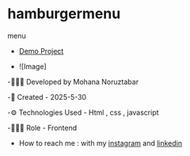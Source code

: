 # hamburgermenu
menu
- [Demo Project](https://mohananoruztabar.github.io/hamburgermenu/)

- ![Image]

-🙋🏽‍♀️ Developed by Mohana Noruztabar

-📅 Created - 2025-5-30

-⚙ Technologies Used - Html , css , javascript

-👩🏽‍💻 Role - Frontend

- How to reach me : with my [instagram](https://www.instagram.com/mohananoruztabar_web?igsh=MW00ZjVxanA3Z3N2Zg%3D%3D&utm_source=qr) and [linkedin](https://www.linkedin.com/in/mohana-noruztabar-2477b2349?utm_source=share&utm_campaign=share_via&utm_content=profile&utm_medium=ios_app)

